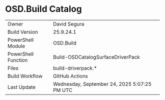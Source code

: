 ﻿# OSD.Build Catalog

| | |
|-|-|
| Owner | David Segura |
| Build Version | 25.9.24.1 |
| PowerShell Module | OSD.Build |
| PowerShell Function | Build-OSDCatalogSurfaceDriverPack |
| Files | build-driverpack.* |
| Build Workflow | GitHub Actions |
| Last Update | Wednesday, September 24, 2025 5:07:25 PM UTC |
